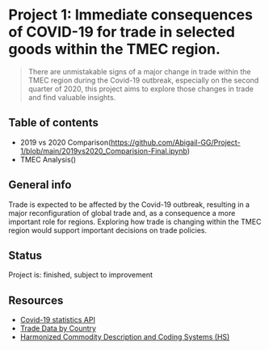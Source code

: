 # Project 1: Immediate consequences of COVID-19 for trade in selected goods within the TMEC region.
> There are unmistakable signs of a major change in trade within the TMEC region during the Covid-19 outbreak, especially on the second quarter of 2020, this project aims to explore those changes in trade and find valuable insights. 	

## Table of contents
* 2019 vs 2020 Comparison(https://github.com/Abigail-GG/Project-1/blob/main/2019vs2020_Comparision-Final.ipynb)
* TMEC Analysis()

## General info
Trade is expected to be affected by the Covid-19 outbreak, resulting in a major reconfiguration of global trade and, as a consequence a more important role for regions. Exploring how trade is changing within the TMEC region would support important decisions on trade policies.

## Status
Project is: finished, subject to improvement

## Resources
* [Covid-19 statistics API](kaggle.com)
* [ Trade Data by Country](https://trendeconomy.com/trade)
* [Harmonized Commodity Description and Coding Systems (HS)](https://unstats.un.org/unsd/tradekb/Knowledgebase/50018/Harmonized-Commodity-Description-and-Coding-Systems-HS)
